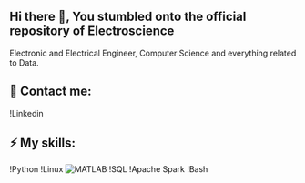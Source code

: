 ## Hi there 👋, You stumbled onto the official repository of Electroscience
Electronic and Electrical Engineer, Computer Science and everything related to Data.

## 📡 Contact me:
!Linkedin

## ⚡ My skills:
!Python
!Linux
![MATLAB](https://img.shields.io/badge/MATLAB-Supported-red)
!SQL
!Apache Spark
!Bash



<!--
**karol671/karol671** is a ✨ _special_ ✨ repository because its `README.md` (this file) appears on your GitHub profile.

Here are some ideas to get you started:

- 🔭 I’m currently working on ...
- 🌱 I’m currently learning ...
- 👯 I’m looking to collaborate on ...
- 🤔 I’m looking for help with ...
- 💬 Ask me about ...
- 📫 How to reach me: ...
- 😄 Pronouns: ...
- ⚡ Fun fact: ...
-->

